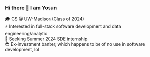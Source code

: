 ### Hi there 👋 I am Yosun

🎓 CS @ UW-Madison (Class of 2024)  
⚡ Interested in full-stack software development and data engineering/analytic  
🌱 Seeking Summer 2024 SDE internship  
😎 Ex-investment banker, which happens to be of no use in software development, lol  

